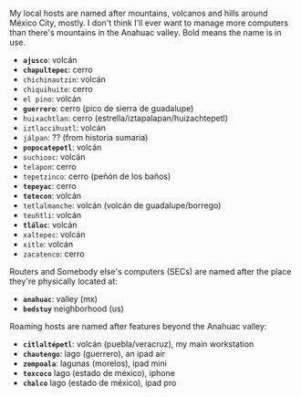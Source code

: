 My local hosts are named after mountains, volcanos and hills around México City, mostly. I don't think I'll ever want to manage more computers than there's mountains in the Anahuac valley. Bold means the name is in use.

- **`ajusco`**: volcán
- **`chapultepec`**: cerro
- `chichinautzin`: volcán
- `chiquihuite`: cerro
- `el pino`: volcán
- **`guerrero`**: cerro (pico de sierra de guadalupe)
- `huixachtlan`: cerro (estrella/iztapalapan/huizachtepetl)
- `iztlaccihuatl`: volcán
- `jálpan`: ?? (from historia sumaria)
- **`popocatepetl`**: volcán
- `suchiooc`: volcán
- `telapon`: cerro
- `tepetzinco`: cerro (peñón de los baños)
- **`tepeyac`**: cerro
- **`tetecon`**: volcán
- `tetlalmanche`: volcán (volcán de guadalupe/borrego)
- `teuhtli`: volcán
- **`tláloc`**: volcán
- `xaltepec`: volcán
- `xitle`: volcán
- `zacatenco`: cerro

Routers and Somebody else's computers (SECs) are named after the place they're physically located at:

- **`anahuac`**: valley (mx)
- **`bedstuy`** neighborhood (us)

Roaming hosts are named after features beyond the Anahuac valley:

- **`citlaltépetl`**: volcán (puebla/veracruz), my main workstation
- **`chautengo`**: lago (guerrero), an ipad air
- **`zempoala`**: lagunas (morelos), ipad mini
- **`texcoco`** lago (estado de méxico), iphone
- **`chalco`** lago (estado de méxico), ipad pro
